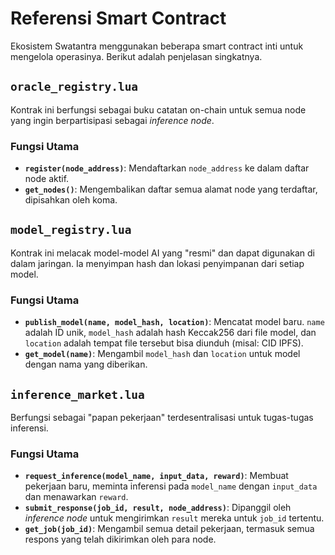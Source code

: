 # Referensi Smart Contract

Ekosistem Swatantra menggunakan beberapa smart contract inti untuk mengelola operasinya. Berikut adalah penjelasan singkatnya.

## `oracle_registry.lua`

Kontrak ini berfungsi sebagai buku catatan on-chain untuk semua node yang ingin berpartisipasi sebagai *inference node*.

### Fungsi Utama
- **`register(node_address)`**: Mendaftarkan `node_address` ke dalam daftar node aktif.
- **`get_nodes()`**: Mengembalikan daftar semua alamat node yang terdaftar, dipisahkan oleh koma.

## `model_registry.lua`

Kontrak ini melacak model-model AI yang "resmi" dan dapat digunakan di dalam jaringan. Ia menyimpan hash dan lokasi penyimpanan dari setiap model.

### Fungsi Utama
- **`publish_model(name, model_hash, location)`**: Mencatat model baru. `name` adalah ID unik, `model_hash` adalah hash Keccak256 dari file model, dan `location` adalah tempat file tersebut bisa diunduh (misal: CID IPFS).
- **`get_model(name)`**: Mengambil `model_hash` dan `location` untuk model dengan nama yang diberikan.

## `inference_market.lua`

Berfungsi sebagai "papan pekerjaan" terdesentralisasi untuk tugas-tugas inferensi.

### Fungsi Utama
- **`request_inference(model_name, input_data, reward)`**: Membuat pekerjaan baru, meminta inferensi pada `model_name` dengan `input_data` dan menawarkan `reward`.
- **`submit_response(job_id, result, node_address)`**: Dipanggil oleh *inference node* untuk mengirimkan `result` mereka untuk `job_id` tertentu.
- **`get_job(job_id)`**: Mengambil semua detail pekerjaan, termasuk semua respons yang telah dikirimkan oleh para node.
